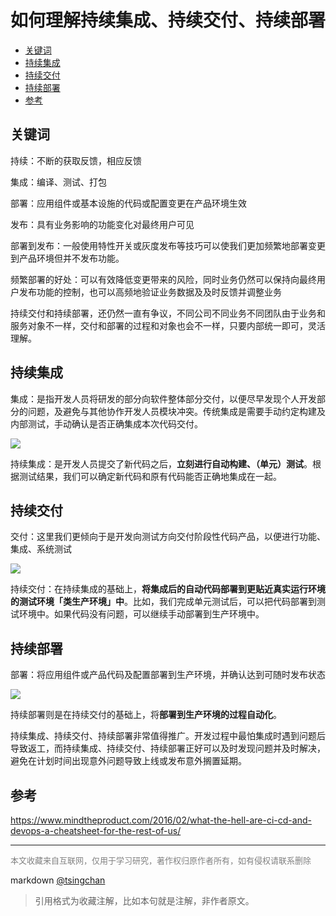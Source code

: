 
如何理解持续集成、持续交付、持续部署
========================

<!-- TOC -->

- [关键词](#关键词)
- [持续集成](#持续集成)
- [持续交付](#持续交付)
- [持续部署](#持续部署)
- [参考](#参考)

<!-- /TOC -->
  

## 关键词

持续：不断的获取反馈，相应反馈

集成：编译、测试、打包

部署：应用组件或基本设施的代码或配置变更在产品环境生效

发布：具有业务影响的功能变化对最终用户可见

部署到发布：一般使用特性开关或灰度发布等技巧可以使我们更加频繁地部署变更到产品环境但并不发布功能。

频繁部署的好处：可以有效降低变更带来的风险，同时业务仍然可以保持向最终用户发布功能的控制，也可以高频地验证业务数据及及时反馈并调整业务


持续交付和持续部署，还仍然一直有争议，不同公司不同业务不同团队由于业务和服务对象不一样，交付和部署的过程和对象也会不一样，只要内部统一即可，灵活理解。


## 持续集成

集成：是指开发人员将研发的部分向软件整体部分交付，以便尽早发现个人开发部分的问题，及避免与其他协作开发人员模块冲突。传统集成是需要手动约定构建及内部测试，手动确认是否正确集成本次代码交付。

![](https://pic1.zhimg.com/50/c5c8e6f40c7c133e22402c00bb7e1a25_hd.jpg)

持续集成：是开发人员提交了新代码之后，**立刻进行自动构建、（单元）测试**。根据测试结果，我们可以确定新代码和原有代码能否正确地集成在一起。  

## 持续交付

交付：这里我们更倾向于是开发向测试方向交付阶段性代码产品，以便进行功能、集成、系统测试

![](https://pic1.zhimg.com/50/db7198e3c39e4656e18efcb4bd1b20b1_hd.jpg)  

持续交付：在持续集成的基础上，**将集成后的自动代码部署到更贴近真实运行环境的测试环境「类生产环境」中**。比如，我们完成单元测试后，可以把代码部署到测试环境中。如果代码没有问题，可以继续手动部署到生产环境中。  


## 持续部署

部署：将应用组件或产品代码及配置部署到生产环境，并确认达到可随时发布状态

![](https://pic1.zhimg.com/50/f96f19e4d567aad5006d841963a86e41_hd.jpg)

持续部署则是在持续交付的基础上，将**部署到生产环境的过程自动化**。  
  
持续集成、持续交付、持续部署非常值得推广。开发过程中最怕集成时遇到问题后导致返工，而持续集成、持续交付、持续部署正好可以及时发现问题并及时解决，避免在计划时间出现意外问题导致上线或发布意外搁置延期。






## 参考

https://www.mindtheproduct.com/2016/02/what-the-hell-are-ci-cd-and-devops-a-cheatsheet-for-the-rest-of-us/




----
<font size=2 color='grey'>本文收藏来自互联网，仅用于学习研究，著作权归原作者所有，如有侵权请联系删除</font>

markdown [@tsingchan](https://github.com/tsingchan) 

> 引用格式为收藏注解，比如本句就是注解，非作者原文。